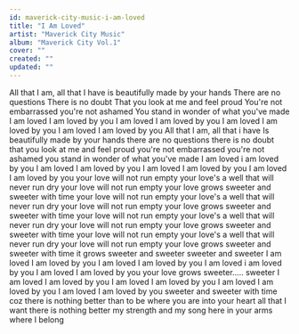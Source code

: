 ```yaml
---
id: maverick-city-music-i-am-loved
title: "I Am Loved"
artist: "Maverick City Music"
album: "Maverick City Vol.1"
cover: ""
created: ""
updated: ""
---
```


All that I am, all that I have
is beautifully made by your hands
There are no questions
There is no doubt
That you look at me and feel proud
You're not embarrassed
you're not ashamed
You stand in wonder
of what you've made
I am loved
I am loved by you
I am loved
I am loved by you
I am loved
I am loved by you
I am loved
I am loved by you
All that I am, all that i have
Is beautifully made by your hands
there are no questions
there is no doubt
that you look at me and feel proud
you're not embarrassed
you're not ashamed
you stand in wonder of what you've made
I am loved
i am loved by you
I am loved
I am loved by you
I am loved
I am loved by you
I am loved
I am loved by you
your love will not run empty
your love's a well that will never run dry
your love will not run empty
your love grows sweeter and sweeter with time
your love will not run empty
your love's a well that will never run dry
your love will not run empty
your love grows sweeter and sweeter with time
your love will not run empty
your love's a well that will never run dry
your love will not run empty
your love grows sweeter and sweeter with time
your love will not run empty
your love's a well that will never run dry
your love will not run empty
your love grows sweeter and sweeter with time
it grows sweeter and sweeter
sweeter and sweeter
I am loved
I am loved by you
I am loved
I am loved by you
I am loved
i am loved by you
I am loved
I am loved by you
your love grows sweeter..... sweeter
I am loved
I am loved by you
I am loved
I am loved by you
I am loved
I am loved by you
I am loved
I am loved by you
sweeter and sweeter with time
coz there is nothing better
than to be where you are
into your heart
all that I want
there is nothing better
my strength and my song
here in your arms
where I belong